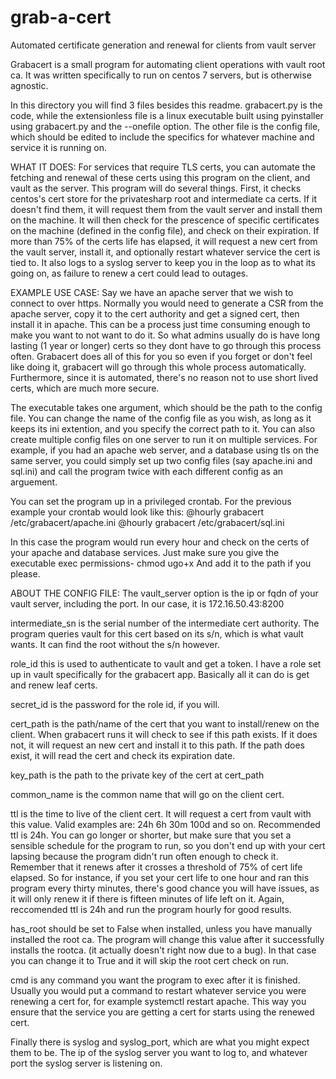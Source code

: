 # grab-a-cert
Automated certificate generation and renewal for clients from vault server

Grabacert is a small program for automating client operations with vault root ca. It was written specifically to run on centos 7 servers, but is otherwise agnostic.

In this directory you will find 3 files besides this readme. grabacert.py is the code, while the extensionless file is a linux executable built using pyinstaller using grabacert.py and the --onefile option. The other file is the config file, which should be edited to include the specifics for whatever machine and service it is running on.

WHAT IT DOES: For services that require TLS certs, you can automate the fetching and renewal of these certs using this program on the client, and vault as the server. This program will do several things. First, it checks centos's cert store for the privatesharp root and intermediate ca certs. If it doesn't find them, it will request them from the vault server and install them on the machine. It will then check for the prescence of specific certificates on the machine (defined in the config file), and check on their expiration. If more than 75% of the certs life has elapsed, it will request a new cert from the vault server, install it, and optionally restart whatever service the cert is tied to. It also logs to a syslog server to keep you in the loop as to what its going on, as failure to renew a cert could lead to outages.

EXAMPLE USE CASE: Say we have an apache server that we wish to connect to over https. Normally you would need to generate a CSR from the apache server, copy it to the cert authority and get a signed cert, then install it in apache. This can be a process just time consuming enough to make you want to not want to do it. So what admins usually do is have long lasting (1 year or longer) certs so they dont have to go through this process often. Grabacert does all of this for you so even if you forget or don't feel like doing it, grabacert will go through this whole process automatically. Furthermore, since it is automated, there's no reason not to use short lived certs, which are much more secure.

The executable takes one argument, which should be the path to the config file. You can change the name of the config file as you wish, as long as it keeps its ini extention, and you specify the correct path to it. You can also create multiple config files on one server to run it on multiple services. For example, if you had an apache web server, and a database using tls on the same server, you could simply set up two config files (say apache.ini and sql.ini) and call the program twice with each different config as an arguement.

You can set the program up in a privileged crontab. For the previous example your crontab would look like this: @hourly grabacert /etc/grabacert/apache.ini @hourly grabacert /etc/grabacert/sql.ini

In this case the program would run every hour and check on the certs of your apache and database services. Just make sure you give the executable exec permissions- chmod ugo+x And add it to the path if you please.

ABOUT THE CONFIG FILE: The vault_server option is the ip or fqdn of your vault server, including the port. In our case, it is 172.16.50.43:8200

intermediate_sn is the serial number of the intermediate cert authority. The program queries vault for this cert based on its s/n, which is what vault wants. It can find the root without the s/n however.

role_id this is used to authenticate to vault and get a token. I have a role set up in vault specifically for the grabacert app. Basically all it can do is get and renew leaf certs.

secret_id is the password for the role id, if you will.

cert_path is the path/name of the cert that you want to install/renew on the client. When grabacert runs it will check to see if this path exists. If it does not, it will request an new cert and install it to this path. If the path does exist, it will read the cert and check its expiration date.

key_path is the path to the private key of the cert at cert_path

common_name is the common name that will go on the client cert.

ttl is the time to live of the client cert. It will request a cert from vault with this value. Valid examples are: 24h 6h 30m 100d and so on. Recommended ttl is 24h. You can go longer or shorter, but make sure that you set a sensible schedule for the program to run, so you don't end up with your cert lapsing because the program didn't run often enough to check it. Remember that it renews after it crosses a threshold of 75% of cert life elapsed. So for instance, if you set your cert life to one hour and ran this program every thirty minutes, there's good chance you will have issues, as it will only renew it if there is fifteen minutes of life left on it. Again, reccomended ttl is 24h and run the program hourly for good results.

has_root should be set to False when installed, unless you have manually installed the root ca. The program will change this value after it successfully installs the rootca. (it actually doesn't right now due to a bug). In that case you can change it to True and it will skip the root cert check on run.

cmd is any command you want the program to exec after it is finished. Usually you would put a command to restart whatever service you were renewing a cert for, for example systemctl restart apache. This way you ensure that the service you are getting a cert for starts using the renewed cert.

Finally there is syslog and syslog_port, which are what you might expect them to be. The ip of the syslog server you want to log to, and whatever port the syslog server is listening on.
